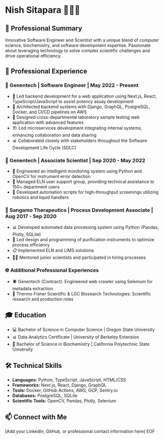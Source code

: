 # Nish Sitapara 👨‍💻🔬

## 🌟 Professional Summary
Innovative Software Engineer and Scientist with a unique blend of computer science, biochemistry, and software development expertise. Passionate about leveraging technology to solve complex scientific challenges and drive operational efficiency.

## 💼 Professional Experience

### 🧬 Genentech | Software Engineer | May 2022 - Present
- 🚀 Led backend development for a web application using Next.js, React, TypeScript/JavaScript to assist potency assay development
- 🔧 Architected backend systems with Django, GraphQL, PostgreSQL, Docker, and CI/CD pipelines on AWS
- 🤝 Designed cross-departmental laboratory sample testing web application with advanced features
- 🏗️ Led microservices development integrating internal systems, enhancing collaboration and data sharing
- 📊 Collaborated closely with stakeholders throughout the Software Development Life Cycle (SDLC)

### 🔬 Genentech | Associate Scientist | Sep 2020 - May 2022
- 🤖 Engineered an intelligent monitoring system using Python and OpenCV for instrument error detection
- 👥 Managed ELN user support group, providing technical assistance to 150+ department users
- 🤖 Developed automation scripts for high-throughput screenings utilizing robotics and liquid handlers

### 🧪 Sangamo Therapeutics | Process Development Associate | Aug 2017 - Sep 2020
- 📊 Developed automated data processing system using Python (Pandas, Plotly, SQLite)
- 🔬 Led design and programming of purification instruments to optimize process efficiency
- 📋 Implemented ELN and LIMS solutions
- 👨‍🏫 Mentored junior scientists and participated in hiring processes

### 🌐 Additional Professional Experiences
- 🕷️ Genentech (Contract): Engineered web crawler using Selenium for metadata extraction
- 🧪 Thermo Fisher Scientific & LGC Biosearch Technologies: Scientific research and production roles

## 🎓 Education
- 💻 Bachelor of Science in Computer Science | Oregon State University
- 📊 Data Analytics Certificate | University of Berkeley Extension
- 🧬 Bachelor of Science in Biochemistry | California Polytechnic State University

## 🛠️ Technical Skills
- **Languages:** Python, TypeScript, JavaScript, HTML/CSS
- **Frameworks:** Next.js, React, Django, GraphQL
- **Tools:** Docker, GitHub Actions, AWS, GCP, Sentry.io
- **Databases:** PostgreSQL, SQLite
- **Scientific Tools:** OpenCV, Pandas, Plotly, Selenium

## 📫 Connect with Me
[Add your LinkedIn, GitHub, or professional contact information here]
EOF
